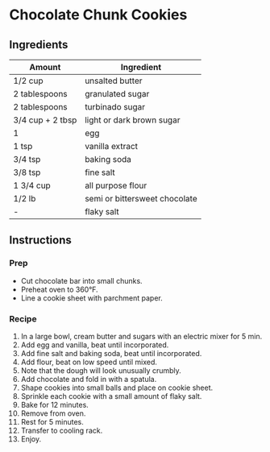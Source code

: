 # Chocolate Chunk Cookies

## Ingredients

| Amount | Ingredient |
| ------ | ---------- |
| 1/2 cup | unsalted butter |
| 2 tablespoons | granulated sugar |
| 2 tablespoons | turbinado sugar |
| 3/4 cup + 2 tbsp | light or dark brown sugar | 
| 1 | egg |
| 1 tsp | vanilla extract |
| 3/4 tsp | baking soda |
| 3/8 tsp | fine salt |
| 1 3/4 cup | all purpose flour |
| 1/2 lb | semi or bittersweet chocolate |
| - | flaky salt |

## Instructions

### Prep

- Cut chocolate bar into small chunks.
- Preheat oven to 360°F.
- Line a cookie sheet with parchment paper.

### Recipe

1. In a large bowl, cream butter and sugars with an electric mixer for 5 min.
1. Add egg and vanilla, beat until incorporated.
1. Add fine salt and baking soda, beat until incorporated.
1. Add flour, beat on low speed until mixed.
1. Note that the dough will look unusually crumbly.
1. Add chocolate and fold in with a spatula.
1. Shape cookies into small balls and place on cookie sheet.
1. Sprinkle each cookie with a small amount of flaky salt.
1. Bake for 12 minutes.
1. Remove from oven.
1. Rest for 5 minutes.
1. Transfer to cooling rack.
1. Enjoy.
